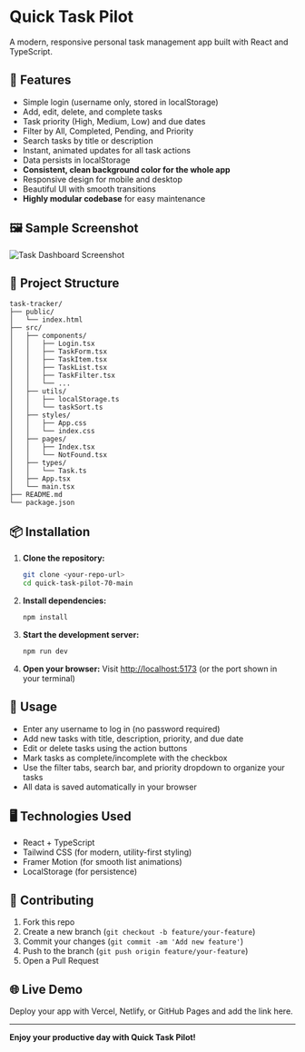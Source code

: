 # Quick Task Pilot

A modern, responsive personal task management app built with React and TypeScript.

## 🚀 Features
- Simple login (username only, stored in localStorage)
- Add, edit, delete, and complete tasks
- Task priority (High, Medium, Low) and due dates
- Filter by All, Completed, Pending, and Priority
- Search tasks by title or description
- Instant, animated updates for all task actions
- Data persists in localStorage
- **Consistent, clean background color for the whole app**
- Responsive design for mobile and desktop
- Beautiful UI with smooth transitions
- **Highly modular codebase** for easy maintenance

## 🖼️ Sample Screenshot
![Task Dashboard Screenshot](./screenshot.png)

## 📁 Project Structure
```
task-tracker/
├── public/
│   └── index.html
├── src/
│   ├── components/
│   │   ├── Login.tsx
│   │   ├── TaskForm.tsx
│   │   ├── TaskItem.tsx
│   │   ├── TaskList.tsx
│   │   ├── TaskFilter.tsx
│   │   └── ...
│   ├── utils/
│   │   ├── localStorage.ts
│   │   └── taskSort.ts
│   ├── styles/
│   │   ├── App.css
│   │   └── index.css
│   ├── pages/
│   │   ├── Index.tsx
│   │   └── NotFound.tsx
│   ├── types/
│   │   └── Task.ts
│   ├── App.tsx
│   └── main.tsx
├── README.md
└── package.json
```

## 📦 Installation

1. **Clone the repository:**
   ```sh
   git clone <your-repo-url>
   cd quick-task-pilot-70-main
   ```
2. **Install dependencies:**
   ```sh
   npm install
   ```
3. **Start the development server:**
   ```sh
   npm run dev
   ```
4. **Open your browser:**
   Visit [http://localhost:5173](http://localhost:5173) (or the port shown in your terminal)

## 📝 Usage
- Enter any username to log in (no password required)
- Add new tasks with title, description, priority, and due date
- Edit or delete tasks using the action buttons
- Mark tasks as complete/incomplete with the checkbox
- Use the filter tabs, search bar, and priority dropdown to organize your tasks
- All data is saved automatically in your browser

## 🖥️ Technologies Used
- React + TypeScript
- Tailwind CSS (for modern, utility-first styling)
- Framer Motion (for smooth list animations)
- LocalStorage (for persistence)

## 🤝 Contributing
1. Fork this repo
2. Create a new branch (`git checkout -b feature/your-feature`)
3. Commit your changes (`git commit -am 'Add new feature'`)
4. Push to the branch (`git push origin feature/your-feature`)
5. Open a Pull Request

## 🌐 Live Demo
Deploy your app with Vercel, Netlify, or GitHub Pages and add the link here.

---

**Enjoy your productive day with Quick Task Pilot!** 